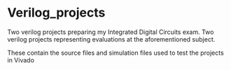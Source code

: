 # Verilog_projects
Two verilog projects preparing my Integrated Digital Circuits exam.
Two verilog projects representing evaluations at the aforementioned subject.

These contain the source files and simulation files used to test the projects in Vivado 
